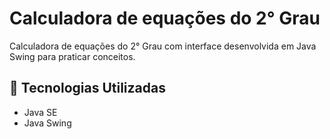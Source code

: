 # Calculadora de equações do 2° Grau

Calculadora de equações do 2° Grau com interface desenvolvida em Java Swing para praticar conceitos.

## 🚀 Tecnologias Utilizadas

- Java SE
- Java Swing
